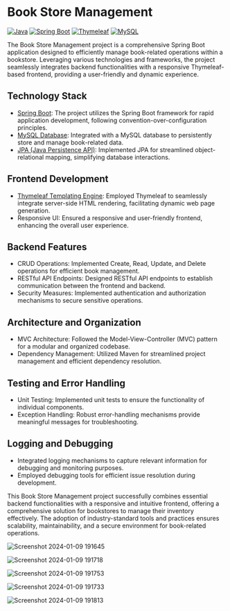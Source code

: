 # Book Store Management

[![Java](https://img.shields.io/badge/Java-17-orange.svg)](https://www.java.com)
[![Spring Boot](https://img.shields.io/badge/Spring%20Boot-2.5.4-brightgreen.svg)](https://spring.io/projects/spring-boot)
[![Thymeleaf](https://img.shields.io/badge/Thymeleaf-3.0.12-brightgreen.svg)](https://www.thymeleaf.org/)
[![MySQL](https://img.shields.io/badge/MySQL-8.0-blue.svg)](https://www.mysql.com/)

The Book Store Management project is a comprehensive Spring Boot application designed to efficiently manage book-related operations within a bookstore. Leveraging various technologies and frameworks, the project seamlessly integrates backend functionalities with a responsive Thymeleaf-based frontend, providing a user-friendly and dynamic experience.

## Technology Stack

- [Spring Boot](https://spring.io/projects/spring-boot): The project utilizes the Spring Boot framework for rapid application development, following convention-over-configuration principles.
- [MySQL Database](https://www.mysql.com/): Integrated with a MySQL database to persistently store and manage book-related data.
- [JPA (Java Persistence API)](https://www.oracle.com/java/technologies/persistence-jsp.html): Implemented JPA for streamlined object-relational mapping, simplifying database interactions.

## Frontend Development

- [Thymeleaf Templating Engine](https://www.thymeleaf.org/): Employed Thymeleaf to seamlessly integrate server-side HTML rendering, facilitating dynamic web page generation.
- Responsive UI: Ensured a responsive and user-friendly frontend, enhancing the overall user experience.

## Backend Features

- CRUD Operations: Implemented Create, Read, Update, and Delete operations for efficient book management.
- RESTful API Endpoints: Designed RESTful API endpoints to establish communication between the frontend and backend.
- Security Measures: Implemented authentication and authorization mechanisms to secure sensitive operations.

## Architecture and Organization

- MVC Architecture: Followed the Model-View-Controller (MVC) pattern for a modular and organized codebase.
- Dependency Management: Utilized Maven for streamlined project management and efficient dependency resolution.

## Testing and Error Handling

- Unit Testing: Implemented unit tests to ensure the functionality of individual components.
- Exception Handling: Robust error-handling mechanisms provide meaningful messages for troubleshooting.

## Logging and Debugging

- Integrated logging mechanisms to capture relevant information for debugging and monitoring purposes.
- Employed debugging tools for efficient issue resolution during development.

This Book Store Management project successfully combines essential backend functionalities with a responsive and intuitive frontend, offering a comprehensive solution for bookstores to manage their inventory effectively. The adoption of industry-standard tools and practices ensures scalability, maintainability, and a secure environment for book-related operations.



![Screenshot 2024-01-09 191645](https://github.com/shivCan99/java-spring-book-store/assets/107194536/da9c0093-c155-46b2-a1b1-a12c0705da87)

![Screenshot 2024-01-09 191718](https://github.com/shivCan99/java-spring-book-store/assets/107194536/2af0ef9b-d804-423e-b260-4a9c80123a3f)

![Screenshot 2024-01-09 191753](https://github.com/shivCan99/java-spring-book-store/assets/107194536/14c7e53b-569e-4e6f-a5b9-c283d9568ce9)

![Screenshot 2024-01-09 191733](https://github.com/shivCan99/java-spring-book-store/assets/107194536/39f263b1-3d7c-4438-beb7-b0c9c0060209)

![Screenshot 2024-01-09 191813](https://github.com/shivCan99/java-spring-book-store/assets/107194536/8d15e013-77d9-457c-83a1-bce175addd8f)


